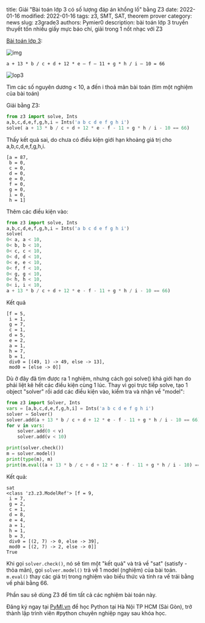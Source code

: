 title: Giải "Bài toán lớp 3 có số lượng đáp án khổng lồ" bằng Z3
date: 2022-01-16
modified: 2022-01-16
tags: z3, SMT, SAT, theorem prover 
category: news
slug: z3grade3
authors: Pymier0
description: bài toán lớp 3 truyền thuyết tốn nhiều giấy mực báo chí, giải trong 1 nốt nhạc với Z3

[Bài toán lớp 3](https://www.familug.org/2015/05/codegolf-giai-bai-toan-lop-3-co-so.html): 

![img](https://images.unsplash.com/photo-1539213492139-7b268eb93c82?crop=entropy&cs=tinysrgb&fit=max&fm=jpg&ixid=MnwyMzI1MzN8MHwxfHJhbmRvbXx8fHx8fHx8fDE2NDIzMjY0Nzg&ixlib=rb-1.2.1&q=80&w=600)

```
a + 13 * b / c + d + 12 * e – f – 11 + g * h / i – 10 = 66
```

![lop3](https://3.bp.blogspot.com/-JbRWh5-nuHw/VVzPv0QAE0I/AAAAAAAATXs/35mGvnHLS3g/s320/baitoan1-2539-1431999391.jpg)

Tìm các số nguyên dương < 10, a đến i thoả mãn bài toán (tìm một nghiệm của bài toán)

Giải bằng Z3:

```py
from z3 import solve, Ints
a,b,c,d,e,f,g,h,i = Ints('a b c d e f g h i')
solve( a + 13 * b / c + d + 12 * e - f - 11 + g * h / i - 10 == 66)
```

Thấy kết quả sai, do chưa có điều kiện giới hạn khoảng giá trị cho a,b,c,d,e,f,g,h,i.

```
[a = 87,
 b = 0,
 c = 0,
 d = 0,
 e = 0,
 f = 0,
 g = 0,
 i = 0,
 h = 1]
```

Thêm các điều kiện vào:
```py
from z3 import solve, Ints
a,b,c,d,e,f,g,h,i = Ints('a b c d e f g h i')
solve(
0< a, a < 10,
0< b, b < 10,
0< c, c < 10,
0< d, d < 10,
0< e, e < 10,
0< f, f < 10,
0< g, g < 10,
0< h, h < 10,
0< i, i < 10,
a + 13 * b / c + d + 12 * e - f - 11 + g * h / i - 10 == 66)
```

Kết quả

```
[f = 5,
 i = 1,
 g = 7,
 c = 1,
 d = 5,
 e = 2,
 a = 1,
 h = 7,
 b = 1,
 div0 = [(49, 1) -> 49, else -> 13],
 mod0 = [else -> 0]]
```

Dù ở đây đã tìm được ra 1 nghiệm, nhưng cách gọi solve() khá giới hạn do phải liệt kê hết các điều kiện cùng 1 lúc. Thay vì gọi trực tiếp solve, tạo 1 object "solver" rồi add các điều kiện vào, kiểm tra và nhận về "model":

```py
from z3 import Solver, Ints
vars = [a,b,c,d,e,f,g,h,i] = Ints('a b c d e f g h i')
solver = Solver()
solver.add(a + 13 * b / c + d + 12 * e - f - 11 + g * h / i - 10 == 66)
for v in vars:
    solver.add(0 < v)
    solver.add(v < 10)

print(solver.check())
m = solver.model()
print(type(m), m)
print(m.eval((a + 13 * b / c + d + 12 * e - f - 11 + g * h / i - 10) == 66))
```

Kết quả:

```
sat
<class 'z3.z3.ModelRef'> [f = 9,
 i = 7,
 g = 2,
 c = 1,
 d = 8,
 e = 4,
 a = 1,
 h = 1,
 b = 3,
 div0 = [(2, 7) -> 0, else -> 39],
 mod0 = [(2, 7) -> 2, else -> 0]]
True
```

Khi gọi `solver.check()`, nó sẽ tìm một "kết quả" và trả về "sat" (satisfy - thỏa mãn), gọi `solver.model()` trả về 1 model (nghiệm) của bài toán. `m.eval()` thay các giá trị trong nghiệm vào biểu thức và tính ra vế trái bằng vế phải bằng 66.

Phần sau sẽ dùng Z3 để tìm tất cả các nghiệm bài toán này.

Đăng ký ngay tại [PyMI.vn](https://pymi.vn) để học Python tại Hà Nội TP HCM (Sài Gòn),
trở thành lập trình viên #python chuyên nghiệp ngay sau khóa học.
